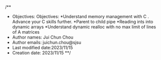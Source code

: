 /**

* Objectives: Objectives:
*Understand memory management with C . Advance your C skills further.
*Parent to child pipe
*Reading ints into dynamic arrays
*Understand dynamic realloc with no max limit of lines of A matrices
* Author names: Jui Chun Chou
* Author emails: juichun.chou@sjsu
* Last modified date:2023/11/15
* Creation date: 2023/11/15 **/


